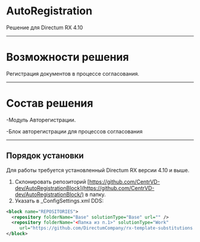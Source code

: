 # AutoRegistration
Решение для Directum RX 4.10
____
# Возможности решения

Регистрация документов в процессе согласования.
____
# Состав решения
 
-Модуль Авторегистрации.

-Блок авторегистрации для процессов согласования
____

## Порядок установки
Для работы требуется установленный Directum RX версии 4.10 и выше.
1. Склонировать репозиторий [https://github.com/CentrVD-dev/AutoRegistrationBlock](https://github.com/CentrVD-dev/AutoRegistrationBlock/) в папку.
2. Указать в _ConfigSettings.xml DDS:
```xml
<block name="REPOSITORIES">
  <repository folderName="Base" solutionType="Base" url="" /> 
  <repository folderName="<Папка из п.1>" solutionType="Work" 
     url="https://github.com/DirectumCompany/rx-template-substitutions.git" />
</block>
```
